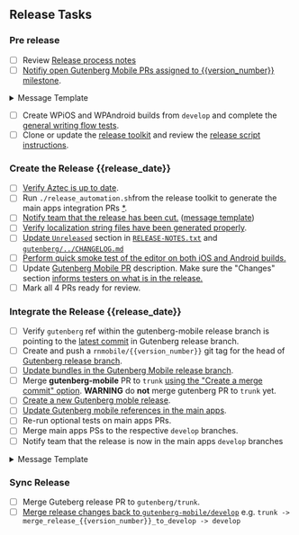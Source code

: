 <!-- Checklist generated by release toolkit -->

## Release Tasks

<!-- scheduled_release_only -->

### Pre release

- [ ] Review [Release process notes](#)
- [ ] [Notifiy open Gutenberg Mobile PRs assigned to {{version_number}} milestone](#).
<details>
<summary>Message Template</summary>
<p>

```markdown
Hello!
We will cut the {{version_number}} release on {{release_date}}.
I plan to circle back and bump this PR to the next milestone then,
but please let me know if you’d rather us work to include this PR in {{version_number}}.
Thanks!
```

</p>
</details>

- [ ] Create WPiOS and WPAndroid builds from `develop` and complete the [general writing flow tests](https://href.li/?https://github.com/wordpress-mobile/test-cases/tree/master/test-cases/gutenberg/writing-flow).
- [ ] Clone or update the [release toolkit](https://href.li/?https://github.com/wordpress-mobile/release-toolkit-gutenberg-mobile) and review the [release script instructions](https://href.li/?https://github.com/wordpress-mobile/release-toolkit-gutenberg-mobile/blob/develop/Releasing.md).

<!-- /scheduled_release_only -->

### Create the Release {{release_date}}

- [ ] [Verify Aztec is up to date](#).
- [ ] Run `./release_automation.sh`from the release toolkit to generate the main apps integration PRs [\*](#).
- [ ] [Notify team that the release has been cut.](#) ([message template](#))
- [ ] [Verify localization string files have been generated properly](#).
- [ ] [Update `Unreleased`](#) section in [`RELEASE-NOTES.txt`](#) and [`gutenberg/../CHANGELOG.md`](#)
- [ ] [Perform quick smoke test of the editor on both iOS and Android builds.](#)
- [ ] Update [Gutenberg Mobile PR](#) description. Make sure the "Changes" section [informs testers on what is in the release.](#)
- [ ] Mark all 4 PRs ready for review.

<!-- optional_aztec_release -->

<!-- optional_incoming_changes -->

### Integrate the Release {{release_date}}

- [ ] Verify `gutenberg` ref within the gutenberg-mobile release branch is pointing to the [latest commit](#) in Gutenberg release branch.
- [ ] Create and push a `rnmobile/{{version_number}}` git tag for the head of [Gutenberg release branch](https://github.com/WordPress/gutenberg/branches/all?query=rnmobile%2Frelease).
- [ ] [Update bundles in the Gutenberg Mobile release branch](#).
- [ ] Merge **gutenberg-mobile** PR to `trunk` [using the "Create a merge commit" option](#). **WARNING** do **not** merge gutenberg PR to `trunk` yet.
- [ ] [Create a new Gutenberg moble release](#).
- [ ] [Update Gutenberg mobile references in the main apps](#).
- [ ] Re-run optional tests on main apps PRs.
- [ ] Merge main apps PSs to the respective `develop` branches.
- [ ] Notify team that the release is now in the main apps `develop` branches
<details>
<summary>Message Template</summary>
<p>

```markdown

```

</p>

</details>

### Sync Release

- [ ] Merge Guteberg release PR to `gutenberg/trunk`.
- [ ] [Merge release changes back to `gutenberg-mobile/develop`](#) e.g. `trunk -> merge_release_{{version_number}}_to_develop -> develop`
